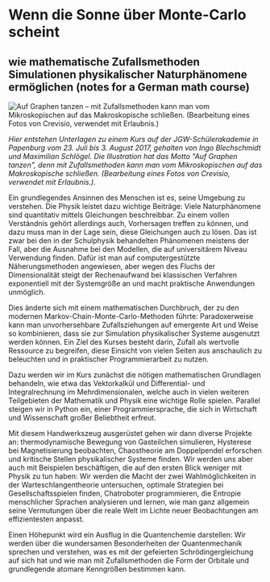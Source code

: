 # Wenn die Sonne über Monte-Carlo scheint
## wie mathematische Zufallsmethoden Simulationen physikalischer Naturphänomene ermöglichen (notes for a German math course)

![Auf Graphen tanzen – mit Zufallsmethoden kann man vom Mikroskopischen auf das
Makroskopische schließen. (Bearbeitung eines Fotos von Crevisio, verwendet mit
Erlaubnis.)](monte-carlo.jpeg)

*Hier entstehen Unterlagen zu einem Kurs auf der JGW-Schülerakademie in
Papenburg vom 23. Juli bis 3. August 2017, gehalten von Ingo Blechschmidt und
Maximilian Schlögel. Die Illustration hat das Motto "Auf Graphen tanzen", denn
mit Zufallsmethoden kann man vom Mikroskopischen auf das Makroskopische
schließen. (Bearbeitung eines Fotos von Crevisio, verwendet mit Erlaubnis.).*

Ein grundlegendes Ansinnen des Menschen ist es, seine Umgebung zu verstehen.
Die Physik leistet dazu wichtige Beiträge: Viele Naturphänomene sind
quantitativ mittels Gleichungen beschreibbar. Zu einem vollen Verständnis
gehört allerdings auch, Vorhersagen treffen zu können, und dazu muss man in der
Lage sein, diese Gleichungen auch zu lösen. Das ist zwar bei den in der
Schulphysik behandelten Phänomenen meistens der Fall, aber die Ausnahme bei den
Modellen, die auf universitärem Niveau Verwendung finden. Dafür ist man auf
computergestützte Näherungsmethoden angewiesen, aber wegen des Fluchs der
Dimensionalität steigt der Rechenaufwand bei klassischen Verfahren exponentiell
mit der Systemgröße an und macht praktische Anwendungen unmöglich.

Dies änderte sich mit einem mathematischen Durchbruch, der zu den modernen
Markov-Chain-Monte-Carlo-Methoden führte: Paradoxerweise kann man
unvorhersehbare Zufallsziehungen auf emergente Art und Weise so kombinieren,
dass sie zur Simulation physikalischer Systeme ausgenutzt werden können. Ein
Ziel des Kurses besteht darin, Zufall als wertvolle Ressource zu begreifen,
diese Einsicht von vielen Seiten aus anschaulich zu beleuchten und in
praktischer Programmierarbeit zu nutzen.

Dazu werden wir im Kurs zunächst die nötigen mathematischen Grundlagen
behandeln, wie etwa das Vektorkalkül und Differential- und Integralrechnung im
Mehrdimensionalen, welche auch in vielen weiteren Teilgebieten der Mathematik
und Physik eine wichtige Rolle spielen. Parallel steigen wir in Python ein,
einer Programmiersprache, die sich in Wirtschaft und Wissenschaft großer
Beliebtheit erfreut.

Mit diesem Handwerkszeug ausgerüstet gehen wir dann diverse Projekte an:
thermodynamische Bewegung von Gasteilchen simulieren, Hysterese bei
Magnetisierung beobachten, Chaostheorie am Doppelpendel erforschen und
kritische Stellen physikalischer Systeme finden. Wir werden uns aber auch mit
Beispielen beschäftigen, die auf den ersten Blick weniger mit Physik zu tun
haben: Wir werden die Macht der zwei Wahlmöglichkeiten in der
Warteschlangentheorie untersuchen, optimale Strategien bei Gesellschaftsspielen
finden, Chatroboter programmieren, die Entropie menschlicher Sprachen
analysieren und lernen, wie man ganz allgemein seine Vermutungen über die reale
Welt im Lichte neuer Beobachtungen am effizientesten anpasst.

Einen Höhepunkt wird ein Ausflug in die Quantenchemie darstellen: Wir werden
über die wundersamen Besonderheiten der Quantenmechanik sprechen und verstehen,
was es mit der gefeierten Schrödingergleichung auf sich hat und wie man mit
Zufallsmethoden die Form der Orbitale und grundlegende atomare Kenngrößen
bestimmen kann.
